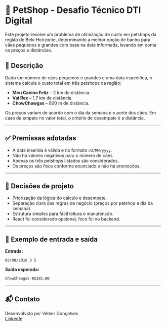 # 🐶 PetShop - Desafio Técnico DTI Digital

Este projeto resolve um problema de otimização de custo em petshops da região de Belo Horizonte, determinando a melhor opção de banho para cães pequenos e grandes com base na data informada, levando em conta os preços e distâncias.

## 📌 Descrição

Dado um número de cães pequenos e grandes e uma data específica, o sistema calcula o custo total em três petshops da região:

- **Meu Canino Feliz** – 2 km de distância.
- **Vai Rex** – 1,7 km de distância.
- **ChowChawgas** – 800 m de distância.

Os preços variam de acordo com o dia da semana e o porte dos cães. Em caso de empate no valor total, o critério de desempate é a distância.

---


## ✅ Premissas adotadas

- A data inserida é válida e no formato `dd/MM/yyyy`.
- Não há valores negativos para o número de cães.
- Apenas os três petshops listados são considerados.
- Os preços são fixos conforme enunciado e não há promoções.

---

## 🧠 Decisões de projeto

- Priorização da lógica do cálculo e desempate.
- Separação clara das regras de negócio (preços por petshop e dia da semana).
- Estrutura simples para fácil leitura e manutenção.
- React foi considerado opcional, foco foi no backend.

---

## 📄 Exemplo de entrada e saída

**Entrada:**
```
03/08/2018 3 5
```

**Saída esperada:**
```
ChowChawgas R$285,00
```

---

## 📬 Contato

Desenvolvido por Velber Gonçalves  
[LinkedIn](https://www.linkedin.com/in/velbergoncalves/)
